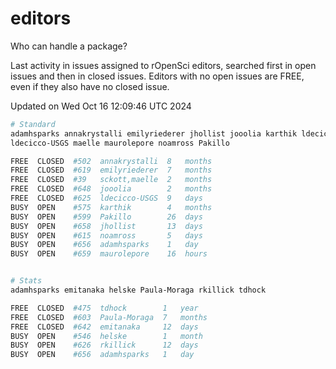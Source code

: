 # editors

Who can handle a package?

Last activity in issues assigned to rOpenSci editors, searched first in open
issues and then in closed issues. Editors with no open issues are FREE, even if
they also have no closed issue.


Updated on Wed Oct 16 12:09:46 UTC 2024

```bash
# Standard
adamhsparks annakrystalli emilyriederer jhollist jooolia karthik ldecicco
ldecicco-USGS maelle maurolepore noamross Pakillo

FREE  CLOSED  #502  annakrystalli  8   months
FREE  CLOSED  #619  emilyriederer  7   months
FREE  CLOSED  #39   sckott,maelle  2   months
FREE  CLOSED  #648  jooolia        2   months
FREE  CLOSED  #625  ldecicco-USGS  9   days
BUSY  OPEN    #575  karthik        4   months
BUSY  OPEN    #599  Pakillo        26  days
BUSY  OPEN    #658  jhollist       13  days
BUSY  OPEN    #615  noamross       5   days
BUSY  OPEN    #656  adamhsparks    1   day
BUSY  OPEN    #659  maurolepore    16  hours


# Stats
adamhsparks emitanaka helske Paula-Moraga rkillick tdhock

FREE  CLOSED  #475  tdhock        1   year
FREE  CLOSED  #603  Paula-Moraga  7   months
FREE  CLOSED  #642  emitanaka     12  days
BUSY  OPEN    #546  helske        1   month
BUSY  OPEN    #626  rkillick      12  days
BUSY  OPEN    #656  adamhsparks   1   day
```
